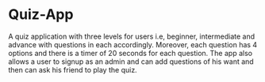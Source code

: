 # Quiz-App
A quiz application with three levels for users i.e, beginner, intermediate and advance with questions in each accordingly. Moreover, each question has 4 options and there is a timer of 20 seconds for each question. The app also allows a user to signup as an admin and can add questions of his want and then can ask his friend to play the quiz.
